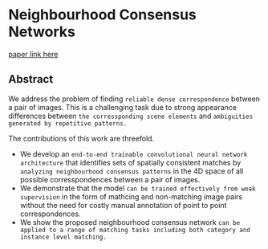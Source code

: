 # Neighbourhood Consensus Networks

[paper link here](http://papers.neurips.cc/paper/7437-neighbourhood-consensus-networks.pdf)

## Abstract

We address the problem of finding `reliable dense correspondence` between a pair of images.
This is a challenging task due to strong appearance differences between `the corressponding scene
elements` and `ambiguities generated by repetitive patterns.`

The contributions of this work are threefold.

* We develop an `end-to-end trainable convolutional neural network architecture` that identifies sets of spatially
consistent matches by `analyzing neighbourhood consensus patterns` in the 4D space of all possible corresspondences
between a pair of images.
* We demonstrate that the model `can be trained effectively from weak supervision` in the form of mathcing and
non-matching image pairs without the need for costly manual annotation of point to point correspondences.
* We show the proposed neighbourhood consensus network `can be applied to a range of matching tasks including
both category and instance level matching.`
